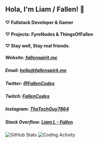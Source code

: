 ## Hola, I'm Liam / Fallen! 👋

#### ♡ Fullstack Developer & Gamer
#### ♡ Projects: FyreNodes & ThingsOfFallen
#### ♡ Stay well, Stay real friends.

##### Website: [fallenspirit.me](https://fallenspirit.me)
##### Email: hello@fallenspirit.me
##### Twitter: [@FallenCodes](https://twitter.com/FallenCodes)
##### Twitch: [FallenCodes](https://twitch.tv/fallencodes)
##### Instagram: [TheTechGuy7864](https://instagram.com/thetechguy7864)
##### Stack Overflow: [Liam L - Fallen](https://stackoverflow.com/users/15903401/liam-l-fallen?tab=profile)
![GitHub Stats](https://github-readme-stats.vercel.app/api?username=TheFallenSpirit&count_private=true&show_icons=true&hide=issues&theme=midnight-purple&hide_border=true&locale=en)
![Coding Activity](https://wakatime.com/share/@Fallen/73870996-9158-4152-a609-7ddb5ecb620e.svg)
